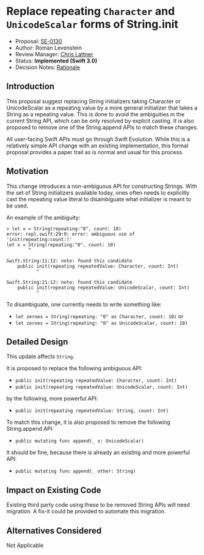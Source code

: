 # Replace repeating `Character` and `UnicodeScalar` forms of String.init

* Proposal: [SE-0130](0130-string-initializers-cleanup.md)
* Author: Roman Levenstein
* Review Manager: [Chris Lattner](http://github.com/lattner)
* Status: **Implemented (Swift 3.0)**
* Decision Notes: [Rationale](https://forums.swift.org/t/accepted-se-0130-replace-repeating-character-and-unicodescalar-forms-of-string-init/3547)

## Introduction

This proposal suggest replacing String initializers taking Character or UnicodeScalar as a repeating value by a more general initializer that takes a String as a repeating value. This is done to avoid the ambiguities in the current String API, which can be only resolved by explicit casting. It is also proposed to remove one of the String.append APIs to match these changes.

All user-facing Swift APIs must go through Swift Evolution. While this is a relatively simple API change with an existing implementation, this formal proposal provides a paper trail as is normal and usual for this process.

## Motivation

This change introduces a non-ambiguous API for constructing Strings. With the set of String initializers available today, ones often needs to explicitly cast the repeating value literal to disambiguate what initializer is meant to be used. 

An example of the ambiguity:

```
> let x = String(repeating:"0", count: 10) 
error: repl.swift:29:9: error: ambiguous use of 'init(repeating:count:)'
let x = String(repeating:"0", count: 10)
        ^

Swift.String:11:12: note: found this candidate
    public init(repeating repeatedValue: Character, count: Int)
           ^

Swift.String:21:12: note: found this candidate
    public init(repeating repeatedValue: UnicodeScalar, count: Int)
           ^
```

To disambiguate, one currently needs to write something like:
   * `let zeroes = String(repeating: "0" as Character, count: 10)` or 
   * `let zeroes = String(repeating: "0" as UnicodeScalar, count: 10)`

## Detailed Design

This update affects `String`.

It is proposed to replace the following ambiguous API:
*  `public init(repeating repeatedValue: Character, count: Int)`
*  `public init(repeating repeatedValue: UnicodeScalar, count: Int)`

by the following, more powerful API:
*  `public init(repeating repeatedValue: String, count: Int)`

To match this change, it is also proposed to remove the following String.append API:
*  `public mutating func append(_ x: UnicodeScalar)`

It should be fine, because there is already an existing and more powerful API:
*  `public mutating func append(_ other: String)`

## Impact on Existing Code

Existing third party code using these to be removed String APIs will need migration.
A fix-it could be provided to automate this migration.

## Alternatives Considered

Not Applicable
